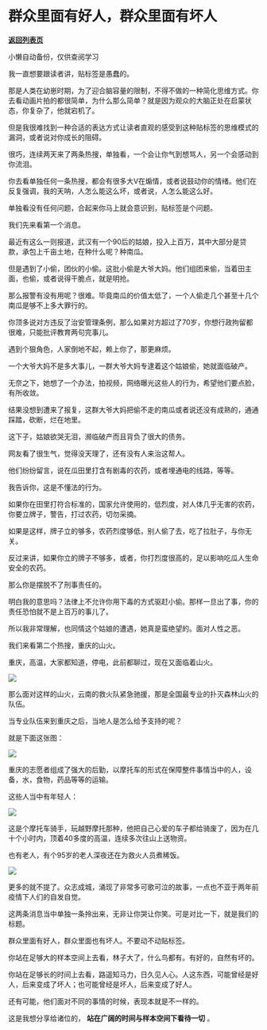 # 群众里面有好人，群众里面有坏人

[**返回列表页**](/gzh/记忆承载3)

小懒自动备份，仅供查阅学习

我一直想要跟读者讲，贴标签是愚蠢的。  

  

那是人类在幼崽时期，为了迎合脑容量的限制，不得不做的一种简化思维方式。你去看动画片拍的都很简单，为什么那么简单？就是因为观众的大脑正处在启蒙状态，你复杂了，他就宕机了。

  

但是我很难找到一种合适的表达方式让读者直观的感受到这种贴标签的思维模式的漏洞，或者说对你成长的阻碍。  

  

很巧，连续两天来了两条热搜，单独看，一个会让你气到想骂人，另一个会感动到你流泪。  

  

你去看单独任何一条热搜，都会有很多大V在煽情，或者说鼓动你的情绪。他们在反复强调，我的天呐，人怎么能这么坏，或者说，人怎么能这么好。  

  

单独看没有任何问题，合起来你马上就会意识到，贴标签是个问题。  

  

我们先来看第一个消息。  

  

最近有这么一则报道，武汉有一个90后的姑娘，投入上百万，其中大部分是贷款，承包上千亩土地，在种什么呢？种南瓜。  

  

但是遇到了小偷，团伙的小偷。这批小偷是大爷大妈。他们组团来偷，当着田主面，也偷，或者说得干脆点，就是明抢。  

  

那么报警有没有用呢？很难。毕竟南瓜的价值太低了，一个人偷走几个甚至十几个南瓜是够不上多大罪行的。  

  

你顶多说对方违反了治安管理条例，那么如果对方超过了70岁，你想行政拘留都很难，只能批评教育两句完事儿。  

  

遇到个狠角色，人家倒地不起，赖上你了，那更麻烦。

  

一个大爷大妈不是多大事儿，一群大爷大妈专逮着这个姑娘偷，她就面临破产。  

  

无奈之下，她想了一个办法，拍视频，网络曝光这些人的行为，希望他们要点脸，有所收敛。  

  

结果没想到遭来了报复，这群大爷大妈把偷不走的南瓜或者说还没有成熟的，通通踩踏，砍断，烂在地里。

  

这下子，姑娘欲哭无泪，濒临破产而且背负了很大的债务。

  

网友看了很生气，觉得没天理了，还有没有人来治这帮人。  

  

他们纷纷留言，说在瓜田里打含有剧毒的农药，或者埋通电的线路，等等。  

  

我告诉你，这是不懂法的行为。  

  

如果你在田里打符合标准的，国家允许使用的，低烈度，对人体几乎无害的农药，你要立牌子，警告，打过农药，切勿采摘。  

  

如果是这样，牌子立的够多，农药烈度够低，别人偷了去，吃了拉肚子，与你无关。

  

反过来讲，如果你立的牌子不够多，或者，你打烈度很高的，足以影响吃瓜人生命安全的农药。

  

那么你是摆脱不了刑事责任的。

  

明白我的意思吗？法律上不允许你用下毒的方式驱赶小偷。那样一旦出了事，你的责任恐怕就不是上百万的事儿了。  

  

所以我非常理解，也同情这个姑娘的遭遇，她真是蛮绝望的。面对人性之恶。  

  

我们来看第二个热搜，重庆的山火。

  

重庆，高温，大家都知道，停电，此前都聊过，现在又面临着山火。  

  

![](https://mmbiz.qpic.cn/mmbiz_jpg/Xe1FXEJFrfxo0xLkibHVicM4nrticmibCCK2a7icianqQMmR2ED8v3oxxorniaeRZ9Mia4xtcqiaQq878MVibDWQPAZvHK2w/640?wx_fmt=jpeg&wxfrom;=5&wx;_lazy=1&wx;_co=1)

  

那么面对这样的山火，云南的救火队紧急驰援，那是全国最专业的扑灭森林山火的队伍。  

  

当专业队伍来到重庆之后，当地人是怎么给予支持的呢？  

  

就是下面这张图：  

  

![](https://mmbiz.qpic.cn/mmbiz_jpg/Xe1FXEJFrfxo0xLkibHVicM4nrticmibCCK2ic8DBEmqza3f6KGpbCDvMwavrWrgGbL5oocIDCepaicP9Y6LP769U66g/640?wx_fmt=jpeg&wxfrom;=5&wx;_lazy=1&wx;_co=1)

  

重庆的志愿者组成了强大的后勤，以摩托车的形式在保障整件事情当中的人，设备，水，食物，药品等等的运输。

  

这些人当中有年轻人：

  

![](https://mmbiz.qpic.cn/mmbiz_png/wL7emuKX7hWuqz5c5xJBsZ2gRkRItmUFticb6wbiaS1uiabcFc1IDzaEibY1XgwdwctnxQC0dsl1U15Y2yDLylJJOQ/640?wx_fmt=png&wxfrom;=5&wx;_lazy=1&wx;_co=1)

  

这是个摩托车骑手，玩越野摩托那种，他把自己心爱的车子都给骑废了，因为在几十个小时内，顶着40多度的高温，连续多次往山上送物资。  

  

也有老人，有个95岁的老人深夜还在为救火人员煮稀饭。  

  

![](https://mmbiz.qpic.cn/mmbiz_png/wL7emuKX7hWuqz5c5xJBsZ2gRkRItmUFqKiadzGKXWCSwV7pzwyRrPAOaKYKa19y7K3GYoT1pR4SlBEDVpD7EOQ/640?wx_fmt=png&wxfrom;=5&wx;_lazy=1&wx;_co=1)

  

更多的就不提了。众志成城，涌现了非常多可歌可泣的故事，一点也不亚于两年前疫情下人们的自发自觉。  

  

这两条消息当中单独一条拎出来，无非让你哭让你笑。可是对比一下，就是我们的标题。  

  

群众里面有好人，群众里面也有坏人。不要动不动贴标签。

  

你站在足够大的样本空间上去看，林子大了，什么鸟都有。有好的，自然有坏的。  

  

你站在足够长的时间上去看，路遥知马力，日久见人心。人这东西，可能曾经是好人，后来变成了坏人；也可能曾经是坏人，后来变成了好人。

  

还有可能，他们面对不同的事情的时候，表现本就是不一样的。

  

这是我想分享给诸位的， **站在广阔的时间与样本空间下看待一切** 。

